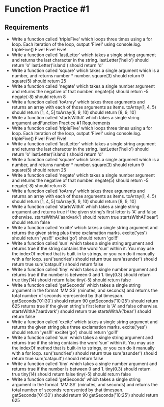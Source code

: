 Function Practice #1
===============

Requirements
------------

- Write a function called 'tripleFive' which loops three times using a for loop. Each iteration of the loop, output 'Five!' using console.log.
tripleFive() 
Five! Five! Five!
- Write a function called 'lastLetter' which takes a single string argument and returns the last character in the string.
lastLetter('hello') should return 'o'
lastLetter('island') should return 'd'
- Write a function called 'square' which takes a single argument which is a number, and returns number * number.
square(3) should return 9
square(5) should return 25
- Write a function called 'negate' which takes a single number argument and returns the negative of that number.
negate(5) should return -5
negate(-8) should return 8
- Write a function called 'toArray' which takes three arguments and returns an array with each of those arguments as items.
toArray(1, 4, 5) should return [1, 4, 5]
toArray(8, 9, 10) should return [8, 9, 10]
- Write a function called 'startsWithA' which takes a single string argument andFunction Practice #1
Requirements
- Write a function called 'tripleFive' which loops three times using a for loop. Each iteration of the loop, output 'Five!' using console.log.
tripleFive() 
Five! Five! Five!
- Write a function called 'lastLetter' which takes a single string argument and returns the last character in the string.
lastLetter('hello') should return 'o'
lastLetter('island') should return 'd'
- Write a function called 'square' which takes a single argument which is a number, and returns number * number.
square(3) should return 9
square(5) should return 25
- Write a function called 'negate' which takes a single number argument and returns the negative of that number.
negate(5) should return -5
negate(-8) should return 8
- Write a function called 'toArray' which takes three arguments and returns an array with each of those arguments as items.
toArray(1, 4, 5) should return [1, 4, 5]
toArray(8, 9, 10) should return [8, 9, 10]
- Write a function called 'startsWithA' which takes a single string argument and returns true if the given string's first letter is 'A' and false otherwise.
startsWithA('aardvark') should return true
startsWithA('bear') should return false
- Write a function called 'excite' which takes a single string argument and returns the given string plus three exclamation marks.
excite('yes') should return 'yes!!!'
excite('go') should return 'go!!!'
- Write a function called 'sun' which takes a single string argument and returns true if the string contains the word 'sun' within it. You may use the indexOf method that is built-in to strings, or you can do it manually with a for loop.
sun('sundries') should return true
sun('asunder') should return true
sun('catapult') should return false
- Write a function called 'tiny' which takes a single number argument and returns true if the number is between 0 and 1.
tiny(0.3) should return true
tiny(14) should return false
tiny(-5) should return false
- Write a function called 'getSeconds' which takes a single string argument in the format 'MM:SS' (minutes, and seconds) and returns the total number of seconds represented by that timespan.
getSeconds('01:30') should return 90
getSeconds('10:25') should return 625 returns true if the given string's first letter is 'A' and false otherwise.
startsWithA('aardvark') should return true
startsWithA('bear') should return false
- Write a function called 'excite' which takes a single string argument and returns the given string plus three exclamation marks.
excite('yes') should return 'yes!!!'
excite('go') should return 'go!!!'
- Write a function called 'sun' which takes a single string argument and returns true if the string contains the word 'sun' within it. You may use the indexOf method that is built-in to strings, or you can do it manually with a for loop.
sun('sundries') should return true
sun('asunder') should return true
sun('catapult') should return false
- Write a function called 'tiny' which takes a single number argument and returns true if the number is between 0 and 1.
tiny(0.3) should return true
tiny(14) should return false
tiny(-5) should return false
- Write a function called 'getSeconds' which takes a single string argument in the format 'MM:SS' (minutes, and seconds) and returns the total number of seconds represented by that timespan.
getSeconds('01:30') should return 90
getSeconds('10:25') should return 625